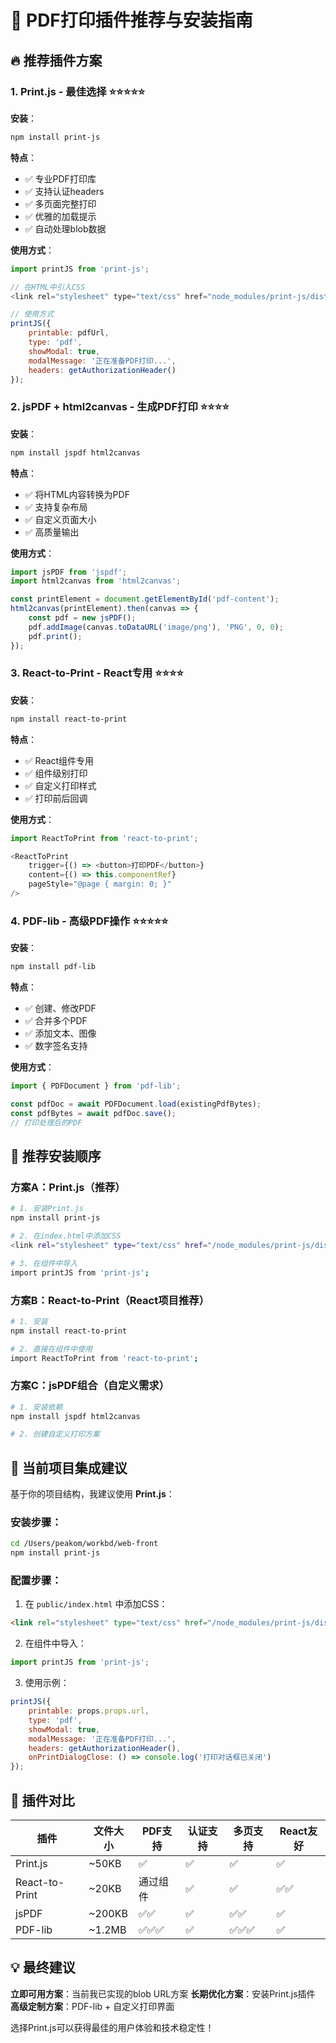 # 📄 PDF打印插件推荐与安装指南

## 🔥 推荐插件方案

### 1. Print.js - 最佳选择 ⭐⭐⭐⭐⭐

**安装**：
```bash
npm install print-js
```

**特点**：
- ✅ 专业PDF打印库
- ✅ 支持认证headers
- ✅ 多页面完整打印
- ✅ 优雅的加载提示
- ✅ 自动处理blob数据

**使用方式**：
```javascript
import printJS from 'print-js';

// 在HTML中引入CSS
<link rel="stylesheet" type="text/css" href="node_modules/print-js/dist/print.min.css">

// 使用方式
printJS({
    printable: pdfUrl,
    type: 'pdf',
    showModal: true,
    modalMessage: '正在准备PDF打印...',
    headers: getAuthorizationHeader()
});
```

### 2. jsPDF + html2canvas - 生成PDF打印 ⭐⭐⭐⭐

**安装**：
```bash
npm install jspdf html2canvas
```

**特点**：
- ✅ 将HTML内容转换为PDF
- ✅ 支持复杂布局
- ✅ 自定义页面大小
- ✅ 高质量输出

**使用方式**：
```javascript
import jsPDF from 'jspdf';
import html2canvas from 'html2canvas';

const printElement = document.getElementById('pdf-content');
html2canvas(printElement).then(canvas => {
    const pdf = new jsPDF();
    pdf.addImage(canvas.toDataURL('image/png'), 'PNG', 0, 0);
    pdf.print();
});
```

### 3. React-to-Print - React专用 ⭐⭐⭐⭐

**安装**：
```bash
npm install react-to-print
```

**特点**：
- ✅ React组件专用
- ✅ 组件级别打印
- ✅ 自定义打印样式
- ✅ 打印前后回调

**使用方式**：
```javascript
import ReactToPrint from 'react-to-print';

<ReactToPrint
    trigger={() => <button>打印PDF</button>}
    content={() => this.componentRef}
    pageStyle="@page { margin: 0; }"
/>
```

### 4. PDF-lib - 高级PDF操作 ⭐⭐⭐⭐⭐

**安装**：
```bash
npm install pdf-lib
```

**特点**：
- ✅ 创建、修改PDF
- ✅ 合并多个PDF
- ✅ 添加文本、图像
- ✅ 数字签名支持

**使用方式**：
```javascript
import { PDFDocument } from 'pdf-lib';

const pdfDoc = await PDFDocument.load(existingPdfBytes);
const pdfBytes = await pdfDoc.save();
// 打印处理后的PDF
```

## 🚀 推荐安装顺序

### 方案A：Print.js（推荐）
```bash
# 1. 安装Print.js
npm install print-js

# 2. 在index.html中添加CSS
<link rel="stylesheet" type="text/css" href="/node_modules/print-js/dist/print.min.css">

# 3. 在组件中导入
import printJS from 'print-js';
```

### 方案B：React-to-Print（React项目推荐）
```bash
# 1. 安装
npm install react-to-print

# 2. 直接在组件中使用
import ReactToPrint from 'react-to-print';
```

### 方案C：jsPDF组合（自定义需求）
```bash
# 1. 安装依赖
npm install jspdf html2canvas

# 2. 创建自定义打印方案
```

## 🔧 当前项目集成建议

基于你的项目结构，我建议使用 **Print.js**：

### 安装步骤：
```bash
cd /Users/peakom/workbd/web-front
npm install print-js
```

### 配置步骤：
1. 在 `public/index.html` 中添加CSS：
```html
<link rel="stylesheet" type="text/css" href="/node_modules/print-js/dist/print.min.css">
```

2. 在组件中导入：
```javascript
import printJS from 'print-js';
```

3. 使用示例：
```javascript
printJS({
    printable: props.props.url,
    type: 'pdf',
    showModal: true,
    modalMessage: '正在准备PDF打印...',
    headers: getAuthorizationHeader(),
    onPrintDialogClose: () => console.log('打印对话框已关闭')
});
```

## 🎯 插件对比

| 插件 | 文件大小 | PDF支持 | 认证支持 | 多页支持 | React友好 |
|------|----------|---------|----------|----------|-----------|
| Print.js | ~50KB | ✅ | ✅ | ✅ | ✅ |
| React-to-Print | ~20KB | 通过组件 | ✅ | ✅ | ✅✅ |
| jsPDF | ~200KB | ✅✅ | ✅ | ✅✅ | ✅ |
| PDF-lib | ~1.2MB | ✅✅✅ | ✅ | ✅✅✅ | ✅ |

## 💡 最终建议

**立即可用方案**：当前我已实现的blob URL方案
**长期优化方案**：安装Print.js插件
**高级定制方案**：PDF-lib + 自定义打印界面

选择Print.js可以获得最佳的用户体验和技术稳定性！